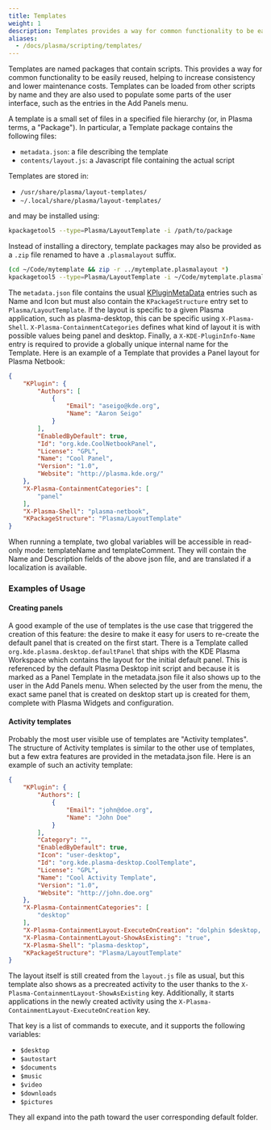```yaml
---
title: Templates
weight: 1
description: Templates provides a way for common functionality to be easily reused.
aliases:
  - /docs/plasma/scripting/templates/
---
```


Templates are named packages that contain scripts. This provides a way
for common functionality to be easily reused, helping to increase
consistency and lower maintenance costs. Templates can be loaded from
other scripts by name and they are also used to populate some parts of
the user interface, such as the entries in the Add Panels menu.

A template is a small set of files in a specified file hierarchy (or, in
Plasma terms, a "Package"). In particular, a Template package contains
the following files:

- `metadata.json`: a file describing the template
- `contents/layout.js`: a Javascript file containing the actual script

Templates are stored in:

- `/usr/share/plasma/layout-templates/`
- `~/.local/share/plasma/layout-templates/`

and may be installed using:

```bash
kpackagetool5 --type=Plasma/LayoutTemplate -i /path/to/package
```

Instead of installing a directory, template packages may also be provided
as a `.zip` file renamed to have a `.plasmalayout` suffix.

```bash
(cd ~/Code/mytemplate && zip -r ../mytemplate.plasmalayout *)
kpackagetool5 --type=Plasma/LayoutTemplate -i ~/Code/mytemplate.plasmalayout
```

The `metadata.json` file contains the usual [KPluginMetaData](docs:kcoreaddons;KPluginMetaData) entries such as
Name and Icon but must also contain the `KPackageStructure` entry set to `Plasma/LayoutTemplate`.
If the layout is specific to a given Plasma application, such as plasma-desktop, this can be specific
using `X-Plasma-Shell`. `X-Plasma-ContainmentCategories` defines what kind
of layout it is with possible values being panel and desktop. Finally, a
`X-KDE-PluginInfo-Name` entry is required to provide a globally unique
internal name for the Template. Here is an example of a Template that
provides a Panel layout for Plasma Netbook:


```json
{
    "KPlugin": {
        "Authors": [
            {
                "Email": "aseigo@kde.org",
                "Name": "Aaron Seigo"
            }
        ],
        "EnabledByDefault": true,
        "Id": "org.kde.CoolNetbookPanel",
        "License": "GPL",
        "Name": "Cool Panel",
        "Version": "1.0",
        "Website": "http://plasma.kde.org/"
    },
    "X-Plasma-ContainmentCategories": [
        "panel"
    ],
    "X-Plasma-Shell": "plasma-netbook",
    "KPackageStructure": "Plasma/LayoutTemplate"
}
```

When running a template, two global variables will be accessible in
read-only mode: templateName and templateComment. They will contain the
Name and Description fields of the above json file, and are translated if
a localization is available.

### Examples of Usage

#### Creating panels

A good example of the use of templates is the use case that triggered
the creation of this feature: the desire to make it easy for users to
re-create the default panel that is created on the first start. There is
a Template called `org.kde.plasma.desktop.defaultPanel` that ships with
the KDE Plasma Workspace which contains the layout for the initial
default panel. This is referenced by the default Plasma Desktop init
script and because it is marked as a Panel Template in the
metadata.json file it also shows up to the user in the Add Panels
menu. When selected by the user from the menu, the exact same panel that
is created on desktop start up is created for them, complete with Plasma
Widgets and configuration.

<!--

TODO figure out if this feature still exists

#### Automating tasks

Another example of the usefulness of templates is the "Find Widgets"
template. This template provides a function for finding widgets by name.
It appears in the toolbar "Load" and "Use" menus in the Desktop Console
in plasma-desktop, and makes finding widgets as simple as:

```js
const template = loadTemplate('org.kde.plasma-desktop.findWidgets');
template.findWidgets('systemtray');
```

Since just finding the widget is not enough, you can connect a callback
to do additional operations, such as removing the widget :

```js
removeWidget = function(widget, containment) {
 widget.remove();
}

const template = loadTemplate('org.kde.plasma-desktop.findWidgets');
template.findWidgets('systemtray', removeWidget);
```

-->

#### Activity templates

Probably the most user visible use of templates are "Activity
templates". The structure of Activity templates is similar to the other
use of templates, but a few extra features are provided in the
metadata.json file. Here is an example of such an activity template:

```json
{
    "KPlugin": {
        "Authors": [
            {
                "Email": "john@doe.org",
                "Name": "John Doe"
            }
        ],
        "Category": "",
        "EnabledByDefault": true,
        "Icon": "user-desktop",
        "Id": "org.kde.plasma-desktop.CoolTemplate",
        "License": "GPL",
        "Name": "Cool Activity Template",
        "Version": "1.0",
        "Website": "http://john.doe.org"
    },
    "X-Plasma-ContainmentCategories": [
        "desktop"
    ],
    "X-Plasma-ContainmentLayout-ExecuteOnCreation": "dolphin $desktop, gwenview $pictures",
    "X-Plasma-ContainmentLayout-ShowAsExisting": "true",
    "X-Plasma-Shell": "plasma-desktop",
    "KPackageStructure": "Plasma/LayoutTemplate"
}
```

The layout itself is still created from the `layout.js` file as usual, but
this template also shows as a precreated activity to the user thanks to
the `X-Plasma-ContainmentLayout-ShowAsExisting` key. Additionally, it
starts applications in the newly created activity using the
`X-Plasma-ContainmentLayout-ExecuteOnCreation` key.

That key is a list of commands to execute, and it supports the following
variables:

- `$desktop`
- `$autostart`
- `$documents`
- `$music`
- `$video`
- `$downloads`
- `$pictures`

They all expand into the path toward the user corresponding default
folder.

